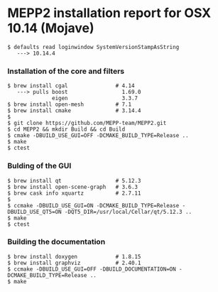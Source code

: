 # MEPP2 installation report for OSX 10.14 (Mojave)
````
$ defaults read loginwindow SystemVersionStampAsString
   ---> 10.14.4
````

### Installation of the core and filters
````
$ brew install cgal               # 4.14
   ---> pulls boost                 1.69.0
              eigen                 3.3.7
$ brew install open-mesh          # 7.1
$ brew install cmake              # 3.14.4
$
$ git clone https://github.com/MEPP-team/MEPP2.git
$ cd MEPP2 && mkdir Build && cd Build
$ cmake -DBUILD_USE_GUI=OFF -DCMAKE_BUILD_TYPE=Release ..
$ make
$ ctest
````

### Bulding of the GUI
````
$ brew install qt                 # 5.12.3
$ brew install open-scene-graph   # 3.6.3
$ brew cask info xquartz          # 2.7.11
$
$ ccmake -DBUILD_USE_GUI=ON -DCMAKE_BUILD_TYPE=Release -DBUILD_USE_QT5=ON -DQT5_DIR=/usr/local/Cellar/qt/5.12.3 ..
$ make
$ ctest
````

### Building the documentation
````
$ brew install doxygen            # 1.8.15
$ brew install graphviz           # 2.40.1
$ ccmake -DBUILD_USE_GUI=OFF -DBUILD_DOCUMENTATION=ON -DCMAKE_BUILD_TYPE=Release ..
$ make
````
